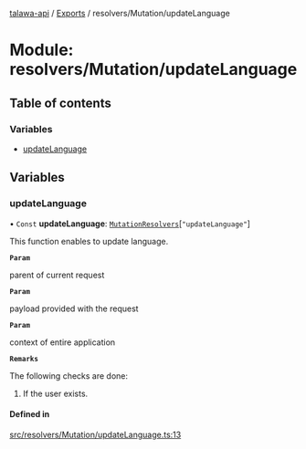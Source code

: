 [talawa-api](../README.md) / [Exports](../modules.md) / resolvers/Mutation/updateLanguage

# Module: resolvers/Mutation/updateLanguage

## Table of contents

### Variables

- [updateLanguage](resolvers_Mutation_updateLanguage.md#updatelanguage)

## Variables

### updateLanguage

• `Const` **updateLanguage**: [`MutationResolvers`](types_generatedGraphQLTypes.md#mutationresolvers)[``"updateLanguage"``]

This function enables to update language.

**`Param`**

parent of current request

**`Param`**

payload provided with the request

**`Param`**

context of entire application

**`Remarks`**

The following checks are done:
1. If the user exists.

#### Defined in

[src/resolvers/Mutation/updateLanguage.ts:13](https://github.com/PalisadoesFoundation/talawa-api/blob/e5f7a9d/src/resolvers/Mutation/updateLanguage.ts#L13)
